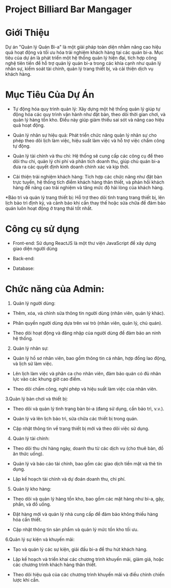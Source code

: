 # Project Billiard Bar Mangager
# Giới Thiệu 
Dự án "Quản lý Quán Bi-a" là một giải pháp toàn diện nhằm nâng cao hiệu quả hoạt động và tối ưu hóa trải nghiệm khách hàng tại các quán bi-a. Mục tiêu của dự án là phát triển một hệ thống quản lý hiện đại, tích hợp công nghệ tiên tiến để hỗ trợ quản lý quán bi-a trong các khía cạnh như quản lý nhân sự, kiểm soát tài chính, quản lý trang thiết bị, và cải thiện dịch vụ khách hàng.
# Mục Tiêu Của Dự Án
- Tự động hóa quy trình quản lý: Xây dựng một hệ thống quản lý giúp tự động hóa các quy trình vận hành như đặt bàn, theo dõi thời gian chơi, và quản lý hàng tồn kho. Điều này giúp giảm thiểu sai sót và nâng cao hiệu quả hoạt động.

- Quản lý nhân sự hiệu quả: Phát triển chức năng quản lý nhân sự cho phép theo dõi lịch làm việc, hiệu suất làm việc và hỗ trợ việc chấm công tự động.

- Quản lý tài chính và thu chi: Hệ thống sẽ cung cấp các công cụ để theo dõi thu chi, quản lý chi phí và phân tích doanh thu, giúp chủ quán bi-a đưa ra các quyết định kinh doanh chính xác và kịp thời.

- Cải thiện trải nghiệm khách hàng: Tích hợp các chức năng như đặt bàn trực tuyến, hệ thống tích điểm khách hàng thân thiết, và phản hồi khách hàng để nâng cao trải nghiệm và tăng mức độ hài lòng của khách hàng.

*Bảo trì và quản lý trang thiết bị: Hỗ trợ theo dõi tình trạng trang thiết bị, lên lịch bảo trì định kỳ, và cảnh báo khi cần thay thế hoặc sửa chữa để đảm bảo quán luôn hoạt động ở trạng thái tốt nhất.
# Công cụ sử dụng
- Front-end: Sử dụng ReactJS là một thư viện JavaScript để xây dựng giao diện người dùng
  
- Back-end:
  
- Database:
  
# Chức năng của Admin:
1. Quản lý người dùng:

- Thêm, xóa, và chỉnh sửa thông tin người dùng (nhân viên, quản lý khác).

- Phân quyền người dùng dựa trên vai trò (nhân viên, quản lý, chủ quán).

- Theo dõi hoạt động và đăng nhập của người dùng để đảm bảo an ninh hệ thống.


2. Quản lý nhân sự:

 - Quản lý hồ sơ nhân viên, bao gồm thông tin cá nhân, hợp đồng lao động, và lịch sử làm việc.
 
 - Lên lịch làm việc và phân ca cho nhân viên, đảm bảo quán có đủ nhân lực vào các khung giờ cao điểm.
 
 - Theo dõi chấm công, nghỉ phép và hiệu suất làm việc của nhân viên.
 
 
3.Quản lý bàn chơi và thiết bị:

 - Theo dõi và quản lý tình trạng bàn bi-a (đang sử dụng, cần bảo trì, v.v.).
 
 - Quản lý và lên lịch bảo trì, sửa chữa các thiết bị trong quán.
 
 - Cập nhật thông tin về trang thiết bị mới và theo dõi việc sử dụng.
 

4. Quản lý tài chính:

 - Theo dõi thu chi hàng ngày, doanh thu từ các dịch vụ (cho thuê bàn, đồ ăn thức uống).
 
 - Quản lý và báo cáo tài chính, bao gồm các giao dịch tiền mặt và thẻ tín dụng.
 
 - Lập kế hoạch tài chính và dự đoán doanh thu, chi phí.
 

5. Quản lý kho hàng:

 - Theo dõi và quản lý hàng tồn kho, bao gồm các mặt hàng như bi-a, gậy, phấn, và đồ uống.
 
 - Đặt hàng mới và quản lý nhà cung cấp để đảm bảo không thiếu hàng hóa cần thiết.
 
 - Cập nhật thông tin sản phẩm và quản lý mức tồn kho tối ưu.
 
6.Quản lý sự kiện và khuyến mãi:

 - Tạo và quản lý các sự kiện, giải đấu bi-a để thu hút khách hàng.
 
 - Lập kế hoạch và triển khai các chương trình khuyến mãi, giảm giá, hoặc các chương trình khách hàng thân thiết.
 
 - Theo dõi hiệu quả của các chương trình khuyến mãi và điều chỉnh chiến lược khi cần.
